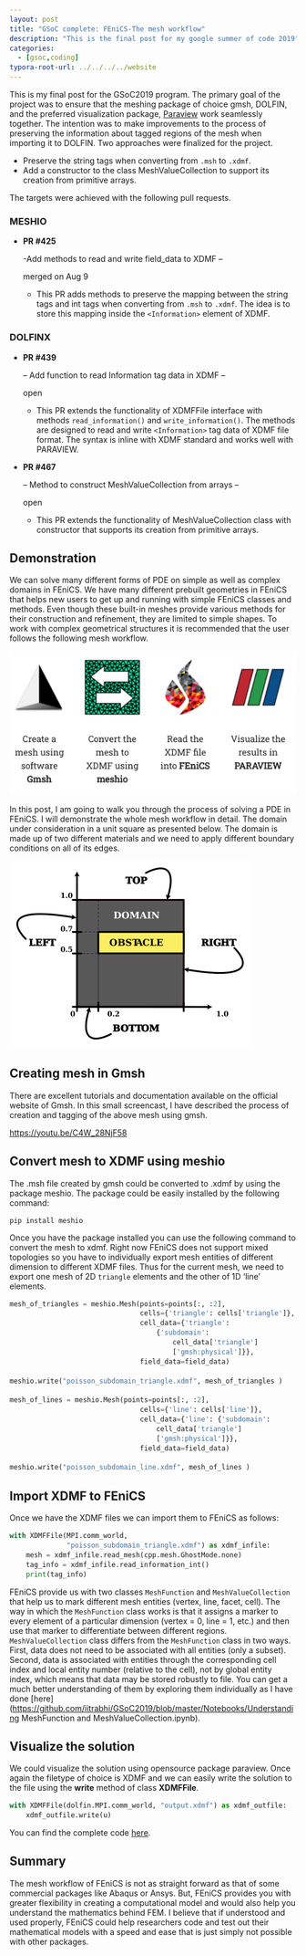 ```yaml
---
layout: post
title: "GSoC complete: FEniCS-The mesh workflow"
description: "This is the final post for my google summer of code 2019"
categories: 
  - [gsoc,coding]
typora-root-url: ../../../../website
---
```


This is my final post for the GSoC2019 program. The primary goal of the project was to ensure that the meshing package of choice gmsh, DOLFIN, and the preferred visualization package, [Paraview](http://paraview.org/) work seamlessly together. The intention was to make improvements to the process of preserving the information about tagged regions of the mesh when importing it to DOLFIN. Two approaches were finalized for the project.

- Preserve the string tags when converting from `.msh` to `.xdmf`.
- Add a constructor to the class MeshValueCollection to support its creation from primitive arrays.

The targets were achieved with the following pull requests.

### MESHIO

- **PR #425**

  -Add methods to read and write field_data to XDMF – 

  merged on Aug 9

  - This PR adds methods to preserve the mapping between the string tags and int tags when converting from `.msh` to `.xdmf`. The idea is to store this mapping inside the `<Information>` element of XDMF.

### DOLFINX

- **PR #439**

   – Add function to read Information tag data in XDMF – 

  open

  - This PR extends the functionality of XDMFFile interface with methods `read_information()` and `write_information()`. The methods are designed to read and write `<Information>` tag data of XDMF file format. The syntax is inline with XDMF standard and works well with PARAVIEW.

- **PR #467**

   – Method to construct MeshValueCollection from arrays – 

  open

  - This PR extends the functionality of MeshValueCollection class with constructor that supports its creation from primitive arrays.

## Demonstration

We can solve many different forms of PDE on simple as well as complex domains in FEniCS. We have many different prebuilt geometries in FEniCS that helps new users to get up and running with simple FEniCS classes and methods. Even though these built-in meshes provide various methods for their construction and refinement, they are limited to simple shapes. To work with complex geometrical structures it is recommended that the user follows the following mesh workflow.

![image-20220211110737972](/assets/images/image-20220211110737972.png)

In this post, I am going to walk you through the process of solving a PDE in FEniCS. I will demonstrate the whole mesh workflow in detail. The domain under consideration in a unit square as presented below. The domain is made up of two different materials and we need to apply different boundary conditions on all of its edges.

![poisson_subdomain](/assets/images/poisson_subdomain.png)

## Creating mesh in Gmsh

There are excellent tutorials and documentation available on the official website of Gmsh. In this small screencast, I have described the process of creation and tagging of the above mesh using gmsh.

https://youtu.be/C4W_28NjF58

## Convert mesh to XDMF using meshio

The .msh file created by gmsh could be converted to .xdmf by using the package meshio. The package could be easily installed by the following command:

```
pip install meshio
```

Once you have the package installed you can use the following command to convert the mesh to xdmf. Right now FEniCS does not support mixed topologies so you have to individually export mesh entities of different dimension to different XDMF files. Thus for the current mesh, we need to export one mesh of 2D `triangle` elements and the other of 1D ‘line’ elements.

```python
mesh_of_triangles = meshio.Mesh(points=points[:, :2],
                                cells={'triangle': cells['triangle']},
                                cell_data={'triangle': 
                                    {'subdomain': 
                                        cell_data['triangle']
                                        ['gmsh:physical']}},
                                field_data=field_data) 

meshio.write("poisson_subdomain_triangle.xdmf", mesh_of_triangles )

mesh_of_lines = meshio.Mesh(points=points[:, :2],
                                cells={'line': cells['line']},
                                cell_data={'line': {'subdomain':
                                    cell_data['triangle']
                                    ['gmsh:physical']}},
                                field_data=field_data) 

meshio.write("poisson_subdomain_line.xdmf", mesh_of_lines )
```

## Import XDMF to FEniCS

Once we have the XDMF files we can import them to FEniCS as follows:

```python
with XDMFFile(MPI.comm_world,
              "poisson_subdomain_triangle.xdmf") as xdmf_infile:
    mesh = xdmf_infile.read_mesh(cpp.mesh.GhostMode.none)
    tag_info = xdmf_infile.read_information_int()
    print(tag_info)
```

FEniCS provide us with two classes `MeshFunction` and `MeshValueCollection` that help us to mark different mesh entities (vertex, line, facet, cell). The way in which the `MeshFunction` class works is that it assigns a marker to every element of a particular dimension (vertex = 0, line = 1, etc.) and then use that marker to differentiate between different regions. `MeshValueCollection` class differs from the `MeshFunction` class in two ways. First, data does not need to be associated with all entities (only a subset). Second, data is associated with entities through the corresponding cell index and local entity number (relative to the cell), not by global entity index, which means that data may be stored robustly to file. You can get a much better understanding of them by exploring them individually as I have done [here](https://github.com/iitrabhi/GSoC2019/blob/master/Notebooks/Understanding MeshFunction and MeshValueCollection.ipynb).

## Visualize the solution

We could visualize the solution using opensource package paraview. Once again the filetype of choice is XDMF and we can easily write the solution to the file using the **write** method of class **XDMFFile**.

```python
with XDMFFile(dolfin.MPI.comm_world, "output.xdmf") as xdmf_outfile:
    xdmf_outfile.write(u)
```

You can find the complete code [here](https://github.com/iitrabhi/dolfinx/blob/iitrabhi/mvc-xdmf/python/demo/poisson-subdomain/demo_poisson_subdomain.py).

## Summary

The mesh workflow of FEniCS is not as straight forward as that of some commercial packages like Abaqus or Ansys. But, FEniCS provides you with greater flexibility in creating a computational model and would also help you understand the mathematics behind FEM. I believe that if understood and used properly, FEniCS could help researchers code and test out their mathematical models with a speed and ease that is just simply not possible with other packages.
